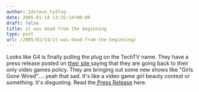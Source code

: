 ```yaml
---
author: 2dsteve_ty3fxq
date: 2005-01-14 13:35:14+00:00
draft: false
title: it was dead from the beginning
type: post
url: /2005/01/14/it-was-dead-from-the-beginning/
---
```


Looks like G4 is finally pulling the plug on the TechTV name. They have a press release posted on [their site ](http://www.g4techtv.com)saying that they are going back to their only video games policy. They are bringing out some new shows like "Girls Gone Wired".....yeah that sad. It's like a video game girl beauty contest or something. It's disgusting. Read the[ Press Release](http://www.g4techtv.com/html/about/press/showrelease.asp?pressrelease_key=64) here.

